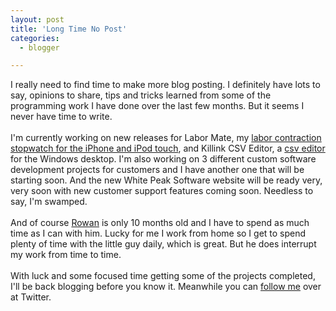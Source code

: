 ```yaml
---
layout: post
title: 'Long Time No Post'
categories:
  - blogger

---
```


I really need to find time to make more blog posting. I definitely have lots to say, opinions to share, tips and tricks learned from some of the programming work I have done over the last few months. But it seems I never have time to write.<br /><br />I'm currently working on new releases for Labor Mate, my <a href="http://www.whitepeaksoftware.com/labormate">labor contraction stopwatch for the iPhone and iPod touch</a>, and Killink CSV Editor, a <a href="http://www.whitepeaksoftware.com/killink-csv">csv editor</a> for the Windows desktop. I'm also working on 3 different custom software development projects for customers and I have another one that will be starting soon. And the new White Peak Software website will be ready very, very soon with new customer support features coming soon. Needless to say, I'm swamped.<br /><br />And of course <a href="http://www.rowanturner.net/">Rowan</a> is only 10 months old and I have to spend as much time as I can with him. Lucky for me I work from home so I get to spend plenty of time with the little guy daily, which is great. But he does interrupt my work from time to time.<br /><br />With luck and some focused time getting some of the projects completed, I'll be back blogging before you know it. Meanwhile you can <a href="http://twitter.com/kirbyt">follow me</a> over at Twitter.
